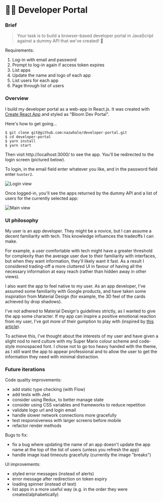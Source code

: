 # 👨‍💻 Developer Portal

### Brief

> Your task is to build a browser-based developer portal in JavaScript against a dummy API that we've created! 🎉

Requirements:

1. Log-in with email and password
2. Prompt to log-in again if access token expires
3. List apps
4. Update the name and logo of each app
5. List users for each app
6. Page through list of users

### Overview

I build my developer portal as a web-app in React.js. It was created with [Create React App](https://github.com/facebook/create-react-app) and styled as "Bloom Dev Portal".

Here's how to get going...

```
$ git clone git@github.com:nazwhale/developer-portal.git
$ cd developer-portal
$ yarn install
$ yarn start
```

Then visit http://localhost:3000/ to see the app. You'll be redirected to the login screen (pictured below).

To login, in the email field enter whatever you like, and in the password field enter `hunter2`.

![Login view](https://i.imgur.com/yI19MVq.png)

Once logged-in, you'll see the apps returned by the dummy API and a list of users for the currently selected app:

![Main view](https://i.imgur.com/UPk64S9.png)

### UI philosophy

My user is an app developer. They might be a novice, but I can assume a decent familiarity with tech. This knowledge influences the tradeoffs I can make.

For example, a user comfortable with tech might have a greater threshold for complexity than the average user due to their familiarity with interfaces, but when they want information, they'll likely want it fast. As a result I considered trading-off a more cluttered UI in favour of having all the necessary information at easy reach (rather than hidden away in other views).

I also want the app to feel native to my user. As an app developer, I've assumed some familiarity with Google products, and have taken some inspiration from Material Design (for example, the 3D feel of the cards achieved by drop shadows).

I've not adhered to Material Design's guidelines strictly, as I wanted to give the app some character. If my app can inspire a positive emotional reaction from my user, I've got more of their gumption to play with (inspired by [this article](http://andrewchen.co/psychd-funnel-conversion/)).

To achieve this, I've thought about the interests of my user and have given a slight nod to nerd culture with my Super Mario colour scheme and code-style monospaced font. I chose not to go too heavy handed with the theme, as I still want the app to appear professional and to allow the user to get the information they need with minimal distraction.

### Future iterations

Code quality improvements:

* add static type checking (with Flow)
* add tests with Jest
* consider using Redux, to better manage state
* consider using CSS variables and frameworks to reduce repetition
* validate logo url and login email
* handle slower network connections more gracefully
* test responsiveness with larger screens before mobile
* refactor render methods

Bugs to fix:

* fix a bug where updating the name of an app doesn't update the app name at the top of the list of users (unless you refresh the app)
* handle image load timeouts gracefully (currently the image "breaks")

UI improvements:

* styled error messages (instead of alerts)
* error message after redirection on token expiry
* loading spinner (instead of text)
* list apps in a more useful way (e.g. in the order they were created/alphabetically)
